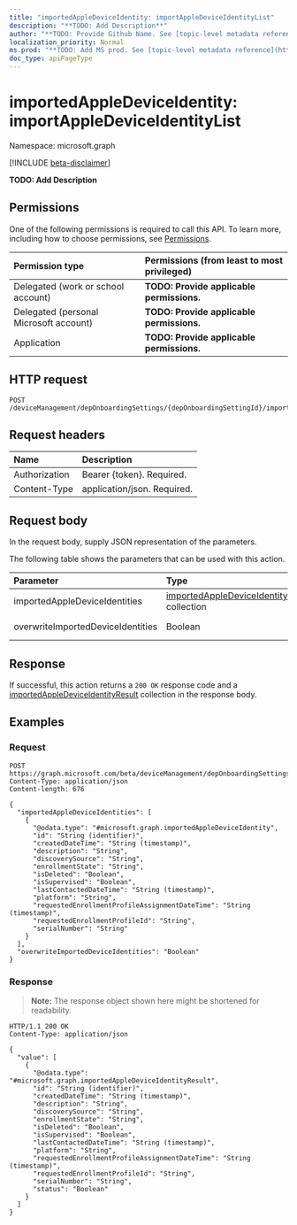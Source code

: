 ```yaml
---
title: "importedAppleDeviceIdentity: importAppleDeviceIdentityList"
description: "**TODO: Add Description**"
author: "**TODO: Provide Github Name. See [topic-level metadata reference](https://msgo.azurewebsites.net/add/document/guidelines/metadata.html#topic-level-metadata)**"
localization_priority: Normal
ms.prod: "**TODO: Add MS prod. See [topic-level metadata reference](https://msgo.azurewebsites.net/add/document/guidelines/metadata.html#topic-level-metadata)**"
doc_type: apiPageType
---
```


# importedAppleDeviceIdentity: importAppleDeviceIdentityList
Namespace: microsoft.graph

[!INCLUDE [beta-disclaimer](../../includes/beta-disclaimer.md)]

**TODO: Add Description**

## Permissions
One of the following permissions is required to call this API. To learn more, including how to choose permissions, see [Permissions](/graph/permissions-reference).

|Permission type|Permissions (from least to most privileged)|
|:---|:---|
|Delegated (work or school account)|**TODO: Provide applicable permissions.**|
|Delegated (personal Microsoft account)|**TODO: Provide applicable permissions.**|
|Application|**TODO: Provide applicable permissions.**|

## HTTP request

<!-- {
  "blockType": "ignored"
}
-->
``` http
POST /deviceManagement/depOnboardingSettings/{depOnboardingSettingId}/importedAppleDeviceIdentities/importAppleDeviceIdentityList
```

## Request headers
|Name|Description|
|:---|:---|
|Authorization|Bearer {token}. Required.|
|Content-Type|application/json. Required.|

## Request body
In the request body, supply JSON representation of the parameters.

The following table shows the parameters that can be used with this action.

|Parameter|Type|Description|
|:---|:---|:---|
|importedAppleDeviceIdentities|[importedAppleDeviceIdentity](../resources/importedappledeviceidentity.md) collection|**TODO: Add Description**|
|overwriteImportedDeviceIdentities|Boolean|**TODO: Add Description**|



## Response

If successful, this action returns a `200 OK` response code and a [importedAppleDeviceIdentityResult](../resources/importedappledeviceidentityresult.md) collection in the response body.

## Examples

### Request
<!-- {
  "blockType": "request",
  "name": "importedappledeviceidentity_importappledeviceidentitylist"
}
-->
``` http
POST https://graph.microsoft.com/beta/deviceManagement/depOnboardingSettings/{depOnboardingSettingId}/importedAppleDeviceIdentities/importAppleDeviceIdentityList
Content-Type: application/json
Content-length: 676

{
  "importedAppleDeviceIdentities": [
    {
      "@odata.type": "#microsoft.graph.importedAppleDeviceIdentity",
      "id": "String (identifier)",
      "createdDateTime": "String (timestamp)",
      "description": "String",
      "discoverySource": "String",
      "enrollmentState": "String",
      "isDeleted": "Boolean",
      "isSupervised": "Boolean",
      "lastContactedDateTime": "String (timestamp)",
      "platform": "String",
      "requestedEnrollmentProfileAssignmentDateTime": "String (timestamp)",
      "requestedEnrollmentProfileId": "String",
      "serialNumber": "String"
    }
  ],
  "overwriteImportedDeviceIdentities": "Boolean"
}
```


### Response
>**Note:** The response object shown here might be shortened for readability.
<!-- {
  "blockType": "response",
  "truncated": true,
  "@odata.type": "Collection(microsoft.graph.importedAppleDeviceIdentityResult)"
}
-->
``` http
HTTP/1.1 200 OK
Content-Type: application/json

{
  "value": [
    {
      "@odata.type": "#microsoft.graph.importedAppleDeviceIdentityResult",
      "id": "String (identifier)",
      "createdDateTime": "String (timestamp)",
      "description": "String",
      "discoverySource": "String",
      "enrollmentState": "String",
      "isDeleted": "Boolean",
      "isSupervised": "Boolean",
      "lastContactedDateTime": "String (timestamp)",
      "platform": "String",
      "requestedEnrollmentProfileAssignmentDateTime": "String (timestamp)",
      "requestedEnrollmentProfileId": "String",
      "serialNumber": "String",
      "status": "Boolean"
    }
  ]
}
```

